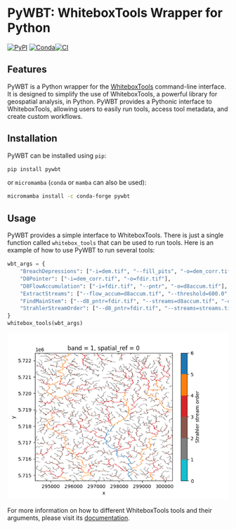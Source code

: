 # PyWBT: WhiteboxTools Wrapper for Python

[![PyPI](https://img.shields.io/pypi/v/pywbt)](https://pypi.org/project/pywbt/)
[![Conda](https://img.shields.io/conda/vn/conda-forge/pywbt)](https://anaconda.org/conda-forge/pywbt)[![CI](https://github.com/cheginit/pywbt/actions/workflows/test.yml/badge.svg)](https://github.com/cheginit/pywbt/actions/workflows/test.yml)

## Features

PyWBT is a Python wrapper for the
[WhiteboxTools](https://www.whiteboxgeo.com/) command-line
interface. It is designed to simplify the use of WhiteboxTools, a powerful library
for geospatial analysis, in Python. PyWBT provides a Pythonic interface to
WhiteboxTools, allowing users to easily run tools, access tool metadata, and create
custom workflows.

## Installation

PyWBT can be installed using `pip`:

```bash
pip install pywbt
```

or `micromamba` (`conda` or `mamba` can also be used):

```bash
micromamba install -c conda-forge pywbt
```

## Usage

PyWBT provides a simple interface to WhiteboxTools. There is just a single
function called `whitebox_tools` that can be used to run tools. Here is an
example of how to use PyWBT to run several tools:

```python
wbt_args = {
    "BreachDepressions": ["-i=dem.tif", "--fill_pits", "-o=dem_corr.tif"],
    "D8Pointer": ["-i=dem_corr.tif", "-o=fdir.tif"],
    "D8FlowAccumulation": ["-i=fdir.tif", "--pntr", "-o=d8accum.tif"],
    "ExtractStreams": ["--flow_accum=d8accum.tif", "--threshold=600.0", "-o=streams.tif"],
    "FindMainStem": ["--d8_pntr=fdir.tif", "--streams=d8accum.tif", "-o=mainstem.tif"],
    "StrahlerStreamOrder": ["--d8_pntr=fdir.tif", "--streams=streams.tif", "-o=strahler.tif"],
}
whitebox_tools(wbt_args)
```

![straher](https://raw.githubusercontent.com/cheginit/pywbt/main/notebooks/stream_order.png)

For more information on how to different WhiteboxTools tools and their
arguments, please visit its
[documentation](https://www.whiteboxgeo.com/manual/wbt_book/).
